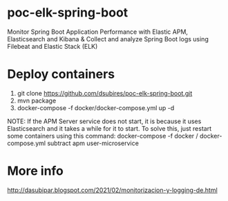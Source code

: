# poc-elk-spring-boot
Monitor Spring Boot Application Performance with Elastic APM, Elasticsearch and Kibana 
& 
Collect and analyze Spring Boot logs using Filebeat and Elastic Stack (ELK)

# Deploy containers

1. git clone https://github.com/dsubires/poc-elk-spring-boot.git
2. mvn package 
3. docker-compose -f docker/docker-compose.yml up -d 

NOTE: If the APM Server service does not start, it is because it uses Elasticsearch and it takes a while for it to start. To solve this, just restart some containers using this command: docker-compose -f docker / docker-compose.yml subtract apm user-microservice


# More info
http://dasubipar.blogspot.com/2021/02/monitorizacion-y-logging-de.html
